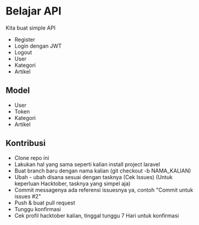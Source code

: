 # Belajar API

Kita buat simple API

- Register
- Login dengan JWT
- Logout
- User
- Kategori
- Artikel

## Model

- User
- Token
- Kategori
- Artikel

## Kontribusi

- Clone repo ini
- Lakukan hal yang sama seperti kalian install project laravel
- Buat branch baru dengan nama kalian (git checkout -b NAMA_KALIAN)
- Ubah - ubah disana sesuai dengan tasknya (Cek Issues) (Untuk keperluan Hacktober, tasknya yang simpel aja)
- Commit messagenya ada referensi issuesnya ya, contoh "Commit untuk issues #2"
- Push & buat pull request
- Tunggu konfirmasi
- Cek profil hacktober kalian, tinggal tunggu 7 Hari untuk konfirmasi
 